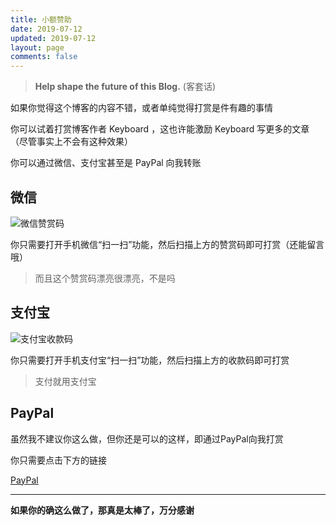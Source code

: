 ```yaml
---
title: 小额赞助
date: 2019-07-12
updated: 2019-07-12
layout: page
comments: false
---
```


> **Help shape the future of this Blog.** (客套话)

如果你觉得这个博客的内容不错，或者单纯觉得打赏是件有趣的事情

你可以试着打赏博客作者 Keyboard ，这也许能激励 Keyboard 写更多的文章（尽管事实上不会有这种效果）

你可以通过微信、支付宝甚至是 PayPal 向我转账

## 微信

![微信赞赏码](//keybrl-blog-assets.oss-cn-hangzhou.aliyuncs.com/images/wechat_donate.png)

你只需要打开手机微信“扫一扫”功能，然后扫描上方的赞赏码即可打赏（还能留言哦）

> 而且这个赞赏码漂亮很漂亮，不是吗

## 支付宝

![支付宝收款码](//keybrl-blog-assets.oss-cn-hangzhou.aliyuncs.com/images/alipay.png)

你只需要打开手机支付宝“扫一扫”功能，然后扫描上方的收款码即可打赏

> 支付就用支付宝

## PayPal

虽然我不建议你这么做，但你还是可以的这样，即通过PayPal向我打赏

你只需要点击下方的链接

[PayPal](https://www.paypal.me/keyboardl)

---

**如果你的确这么做了，那真是太棒了，万分感谢**
